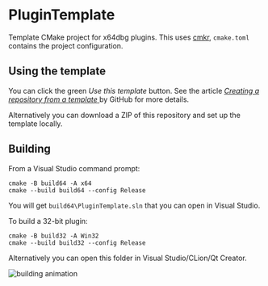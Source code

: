 # PluginTemplate

Template CMake project for x64dbg plugins. This uses [cmkr](https://build-cpp.github.io/cmkr/), `cmake.toml` contains the project configuration.

## Using the template

You can click the green *Use this template* button. See the article [*Creating a repository from a template*
](https://docs.github.com/en/free-pro-team@latest/github/creating-cloning-and-archiving-repositories/creating-a-repository-from-a-template) by GitHub for more details.

Alternatively you can download a ZIP of this repository and set up the template locally.

## Building

From a Visual Studio command prompt:

```
cmake -B build64 -A x64
cmake --build build64 --config Release
```

You will get `build64\PluginTemplate.sln` that you can open in Visual Studio.

To build a 32-bit plugin:

```
cmake -B build32 -A Win32
cmake --build build32 --config Release
```

Alternatively you can open this folder in Visual Studio/CLion/Qt Creator.

![building animation](https://github.com/x64dbg/PluginTemplate/blob/3951eb4b320b7a26164616ab5141414e8cd5b0a1/building.gif?raw=true)

